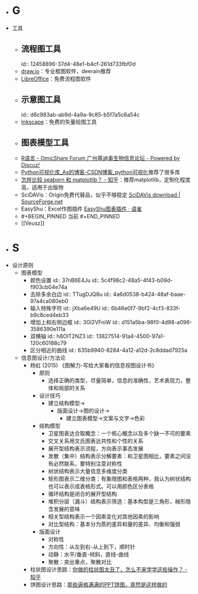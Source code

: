 - # G
- 工具
	- ## 流程图工具
	  id:: 12458896-37d4-48e1-b4cf-261d733fbf0d
	- [draw.io](https://www.diagrams.net/)：专业框图软件，deerain推荐
	- [LibreOffice](https://alternativeto.net/software/libreoffice---draw/about/)：免费流程图软件
	- ## 示意图工具
	  id:: d6c983ab-ab9d-4a9a-9c85-b5f7a5c6a54c
	- [Inkscape](https://alternativeto.net/software/inkscape/about/)：免费的矢量绘图工具
	- ## 图表模型工具
	- [R语言 - OmicShare Forum 广州基迪奥生物信息论坛 - Powered by Discuz!](https://www.omicshare.com/forum/forum.php?mod=forumdisplay&fid=42&filter=typeid&typeid=18)
	- [Python可视化库_As的博客-CSDN博客_python可视化](https://blog.csdn.net/weixin_39777626/article/details/78598346)推荐了很多库
	- [怎样比较 seaborn 和 matplotlib？ - 知乎](https://www.zhihu.com/question/301637122?sort=created)：推荐matplotlib，定制化程度高，适用于出版物
	- SciDAVis：Origin免费代替品，似乎不够稳定 [SciDAVis download | SourceForge.net](https://sourceforge.net/projects/scidavis/)
	- EasyShu：Excel作图插件 [EasyShu图表插件 · 语雀](https://www.yuque.com/easyshu)
	- #+BEGIN_PINNED
	  当前
	  #+END_PINNED
	- [[Veusz]]
- # S
- 设计原则
	- 图表模型
		- 颜色设置
		  id:: 37nB6E4Ju
		  id:: 5c4f98c2-48a5-4f43-b09d-f903cb04e74a
		- 去除多余白边
		  id:: TTugDJQ8u
		  id:: 4a6d0538-b424-48af-baae-97a4ca080eb0
		- 输入特殊字符
		  id:: jXba6e49U
		  id:: 6b46e0f7-9bf2-4cf3-833f-b9c8ced4eb33
		- 增加上和右侧边框
		  id:: 3Gl2VFniW
		  id:: d151a5ba-98f0-4d98-a096-3586390e111a
		- 双横轴
		  id:: h8OlT2NZ3
		  id:: 13827514-91a4-4500-97a1-120c60188c79
		- 区分相近的曲线
		  id:: 635b9940-8284-4a12-a12d-2c8ddad7925a
	- 信息图设计/方法论
		- 杨虹 (2015) 《图解力-写给大家看的信息视图设计书》
			- 原则
				- 选择正确的类型，尽量简单，信息的准确性，艺术表现力，整体和局部的关系
			- 设计技巧
				- 建立结构模型->
					- 版面设计->图的设计->
						- 建立图表模型->文案与文字->色彩
			- 结构模型
				- 卫星图表达合取概念：一个核心概念以及多个缺一不可的要素
				- 交叉关系用文氏图表达共性和个性的关系
				- 展开型结构表示流程，方向表示事态发展
				- 发散（集中）结构表示分解要素：和卫星图相比，要素之间没有必然联系，要特别注意对称性
				- 树状结构表示大量信息多维度分类
				- 矩形图表示二维分类：有象限图和表格两种，我认为树状结构也可以表示成表格形式。可以用颜色区分表格
				- 循环结构是闭合的展开型结构
				- 堆积分层（漏斗）结构表示筛选：基本构型是三角形，梯形隐含发展的意味
				- 相关型结构表示一个因素变化对其他因素的影响
				- 对比型结构：基本分为质的差异和量的差异、均衡和强弱
			- 版面设计
				- 对称性
				- 方向性：从左到右-从上到下，顺时针
				- 动静：水平/垂直-倾斜，直线-曲线
				- 聚散：突出重点，聚散对比
		- 柱状图设计思路：[你做的柱状图太丑了，怎么不来学学这些操作？ - 知乎](https://zhuanlan.zhihu.com/p/61338026)
		- 饼图设计思路：[那些逼格满满的PPT饼图，竟然是这样做的](https://mp.weixin.qq.com/s?__biz=MzIxMjI1MDcyMQ==&mid=2247509803&idx=1&sn=a10f934c9cd397a9d133c5346d155f7a&chksm=974a1e25a03d973332e8393299cfe76d546609347a5aab32f40fd016c4d0b343baf2aa7834d7#rd)